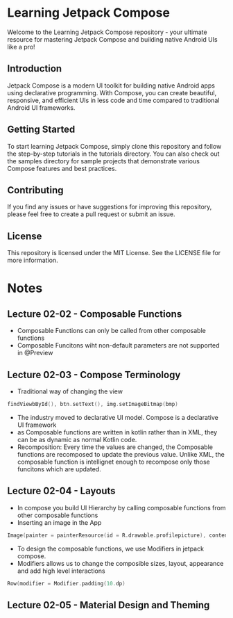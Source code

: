 # Learning Jetpack Compose
Welcome to the Learning Jetpack Compose repository - your ultimate resource for mastering Jetpack Compose and building native Android UIs like a pro!

## Introduction
Jetpack Compose is a modern UI toolkit for building native Android apps using declarative programming. With Compose, you can create beautiful, responsive, and efficient UIs in less code and time compared to traditional Android UI frameworks.

## Getting Started
To start learning Jetpack Compose, simply clone this repository and follow the step-by-step tutorials in the tutorials directory. You can also check out the samples directory for sample projects that demonstrate various Compose features and best practices.

## Contributing
If you find any issues or have suggestions for improving this repository, please feel free to create a pull request or submit an issue.

## License
This repository is licensed under the MIT License. See the LICENSE file for more information.

# Notes
## Lecture 02-02 - Composable Functions
- Composable Functions can only be called from other composable functions
- Composable Funcitons wiht non-default parameters are not supported in @Preview

## Lecture 02-03 - Compose Terminology
- Traditional way of changing the view
```kt
findViewbById(), btn.setText(), img.setImageBitmap(bmp)
```
- The industry moved to declarative UI model. Compose is a declarative UI framework
- as Composable functions are written in kotlin rather than in XML, they can be as dynamic as normal Kotlin code.
- Recomposition: Every time the values are changed, the Composable functions are recomposed to update the previous value. Unlike XML, the composable function is intellignet enough to recompose only those funcitons which are updated.

## Lecture 02-04 - Layouts
- In compose you build UI Hierarchy by calling composable functions from other composable functions
- Inserting an image in the App
```kt
Image(painter = painterResource(id = R.drawable.profilepicture), contentDescription = "Profile Picture")
``` 
- To design the composable functions, we use Modifiers in jetpack compose.
- Modifiers allows us to change the composible sizes, layout, appearance and add high level interactions
```kt
Row(modifier = Modifier.padding(10.dp)
```

## Lecture 02-05 - Material Design and Theming

